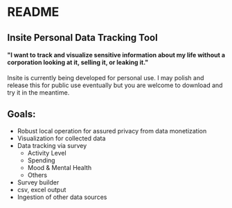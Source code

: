 # README
## Insite Personal Data Tracking Tool

#### "I want to track and visualize sensitive information about my life without a corporation looking at it, selling it, or leaking it."



Insite is currently being developed for personal use. I may polish and release this for public use eventually but you are welcome to download and try it in the meantime.

## Goals:
- Robust local operation for assured privacy from data monetization
- Visualization for collected data
- Data tracking via survey
    - Activity Level
    - Spending
    - Mood & Mental Health
    - Others
- Survey builder
- csv, excel output
- Ingestion of other data sources





